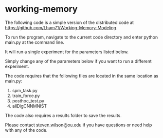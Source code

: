 # working-memory

The following code is a simple version of the distributed code at 
https://github.com/Lham71/Working-Memory-Modeling 

To run the program, navigate to the current code directory and 
enter python main.py at the command line.
 
It will run a single experiment for the parameters listed below.
 
Simply change any of the parameters below if you want to run a 
different experiment.

The code requires that the following files are located in the same 
location as main.py:
1. spm_task.py
2. train_force.py
3. posthoc_test.py
4. allDigCNNMNIST

The code also requires a results folder to save the results.

Please contact steven.wilson@ou.edu if you have questions or need
help with any of the code.

